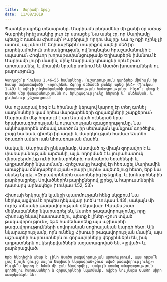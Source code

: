 ```yaml
---
title:  Մարիամի երգը
date:  11/08/2019
---
```


Պատկերացրեք տեսարանը. Մարիամն ընդամենը մի քանի օր առաջ Գաբրիել հրեշտակից լուր էր ստացել։ Նա ասել էր, որ Մարիամը պետք է դառնա Հիսուսի՝ Բարձրյալի Որդու մայրը։ Նա ոչ ոքի ոչինչ չի ասում, այլ գնում է Եղիսաբեթին՝ տարիքով ավելի մեծ իր բարեկամուհուն տեսակցության, ով նույնպես հրաշամանուկի է սպասում։ Հոգևոր խորաթափանցությամբ Եղիասբեթն իմանում է Մարիամի լուրի մասին, մինչ Մարիամը կհասցնի որևէ բառ արտասանել, և միասին նրանք տոնում են Աստծո խոստումներն ու բարությունը։

`Կարդացե՛ք Ղուկաս 1.46–55 համարները։ Ուշադրություն դարձրեք միմիայն իր համար նախատեսվածի՝ «որովհետև Հզորը մեծամեծ բաներ արեց ինձ» (Ղուկաս 1.49) և ավելի ընդհանրականի փառաբանության համադրությանը։ Ինչո՞ւ պետք է Աստծո մեր փառաբանությունն ու երկրպագությունը ներառի և՛ անձնական, և՛ ընդհանուր շեշտադրում։`

Սա ուշագրավ երգ է և հիանալի կերպով կարող էր տեղ գտնել սաղմոսների կամ հրեա մարգարեների գրվածքների շարքերում։ Մարիամի մեջ հորդում է առ Աստված ունեցած նրա երախտագիտության և ուրախության զգացողությունը։ Նա ակնհայտորեն տեսավ Աստծուն իր սեփական կյանքում գործելիս, բայց նա նաև գիտեր իր ազգի և մարդկության համար Աստծո ծրագրի ավելի լայն կիրառության մասին։

Սակայն, Մարիամի ընկալմամբ, Աստված ոչ միայն զորավոր է և փառաբանության արժանի, այլև ողորմած է և յուրահատուկ վերաբերմունք ունի խոնարհների, ոտնակոխ եղածների և աղքատների նկատմամբ։ Հրեշտակը հազիվ էր հեռացել Մարիամին առաջիկա ծննդաբերության «բարի լուրն» ավետելուց հետո, երբ նա սկսեց երգել. «Զորավորներին աթոռներից իջեցրեց, և խոնարհներին բարձրացրեց։ Սովածներին բարիքներով լցրեց, և հարուստներին դատարկ արձակեց» (Ղուկաս 1.52, 53)։

Հիսուսի երկրային կյանքի պատմության հենց սկզբում Նա ներկայացվում է որպես ղեկավար (տե՛ս Ղուկաս 1.43), սակայն մի ուրիշ տեսակի թագավորության ղեկավար։ Ինչպես շատ մեկնաբաններ նկարագրել են, Աստծո թագավորությունը, որը Հիսուսը եկավ հաստատելու, պետք է լիներ «շուռ տված թագավորություն», եթե համեմատենք այս աշխարհի թագավորությունների սովորական սոցիալական կարգի հետ։ Այն նկարագրությամբ, որն ունենք Հիսուսի թագավորության մասին, այս աշխարհի հարուստներն ու զորավորները վերջիններն են, իսկ աղքատներն ու կեղեքվածներն ազատագրված են, «լցված» և բարձրացված։

`Եթե եկեղեցին պետք է լինի Աստծո թագավորության արտահայտում, ապա որքա՞ն լավ է այն ցույց տալիս Մարիամի նկարագրած«շուռ տված թագավորությունը»։ Ինչպե՞ս կարող է նման մի բան ձևավորվել, սակայն առանց անարդարություն գործելու հարուստների և զորավորների նկատմամբ, ովքեր նույնպես Աստծո սիրո առարկաներն են։`